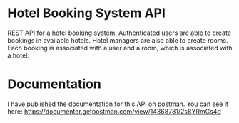 # Hotel Booking System API

REST API for a hotel booking system. Authenticated users are able to create bookings in available hotels. Hotel managers are also able to create rooms. Each booking is associated with a user and a room, which is associated with a hotel.

# Documentation
I have published the documentation for this API on postman. You can see it here:
https://documenter.getpostman.com/view/14368781/2s8YRmGs4d
